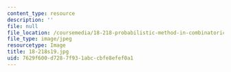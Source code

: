 ```yaml
---
content_type: resource
description: ''
file: null
file_location: /coursemedia/18-218-probabilistic-method-in-combinatorics-spring-2019/7629f600d7287f931abccbfe8efef0a1_18-218s19.jpg
file_type: image/jpeg
resourcetype: Image
title: 18-218s19.jpg
uid: 7629f600-d728-7f93-1abc-cbfe8efef0a1
---
```

